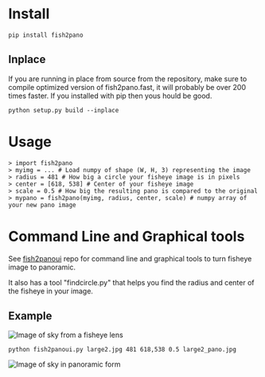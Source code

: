 # Install
```
pip install fish2pano
```

## Inplace 

If you are running in place from source from the repository, make sure to compile optimized version of fish2pano.fast, it will probably be over 200 times faster. If you installed with pip then yous hould be good.

```
python setup.py build --inplace
```

# Usage
```
> import fish2pano
> myimg = ... # Load numpy of shape (W, H, 3) representing the image
> radius = 481 # How big a circle your fisheye image is in pixels
> center = [618, 538] # Center of your fisheye image
> scale = 0.5 # How big the resulting pano is compared to the original
> mypano = fish2pano(myimg, radius, center, scale) # numpy array of your new pano image 
```

# Command Line and Graphical tools

See [fish2panoui](https://github.com/bluthen/fish2panoui) repo for command line and graphical tools to turn fisheye image to panoramic.

It also has a tool "findcircle.py" that helps you find the radius and center of the fisheye in your image.

## Example

![Image of sky from a fisheye lens](./large2.jpg "Fisheye")

```
python fish2panoui.py large2.jpg 481 618,538 0.5 large2_pano.jpg
```


![Image of sky in panoramic form](./large2_pano.jpg "Pano")
